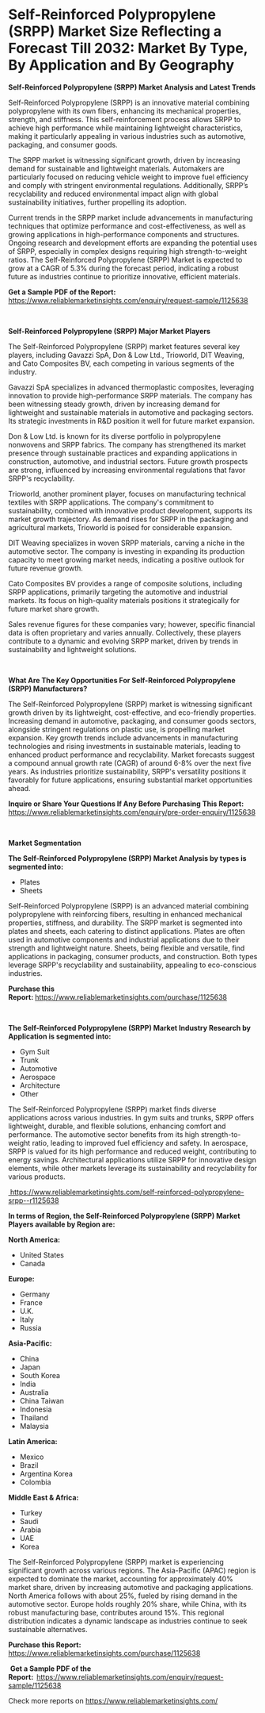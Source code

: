 <p><h1>Self-Reinforced Polypropylene (SRPP) Market Size Reflecting a Forecast Till 2032: Market By Type, By Application and By Geography</h1></p><p><strong>Self-Reinforced Polypropylene (SRPP) Market Analysis and Latest Trends</strong></p>
<p><p>Self-Reinforced Polypropylene (SRPP) is an innovative material combining polypropylene with its own fibers, enhancing its mechanical properties, strength, and stiffness. This self-reinforcement process allows SRPP to achieve high performance while maintaining lightweight characteristics, making it particularly appealing in various industries such as automotive, packaging, and consumer goods. </p><p>The SRPP market is witnessing significant growth, driven by increasing demand for sustainable and lightweight materials. Automakers are particularly focused on reducing vehicle weight to improve fuel efficiency and comply with stringent environmental regulations. Additionally, SRPP’s recyclability and reduced environmental impact align with global sustainability initiatives, further propelling its adoption.</p><p>Current trends in the SRPP market include advancements in manufacturing techniques that optimize performance and cost-effectiveness, as well as growing applications in high-performance components and structures. Ongoing research and development efforts are expanding the potential uses of SRPP, especially in complex designs requiring high strength-to-weight ratios. The Self-Reinforced Polypropylene (SRPP) Market is expected to grow at a CAGR of 5.3% during the forecast period, indicating a robust future as industries continue to prioritize innovative, efficient materials.</p></p>
<p><strong>Get a Sample PDF of the Report:&nbsp;</strong> <a href="https://www.reliablemarketinsights.com/enquiry/request-sample/1125638?utm_campaign=2118&utm_medium=2&utm_source=Github&utm_content=ia&utm_term=01022025&utm_id=self-reinforced-polypropylene-srpp">https://www.reliablemarketinsights.com/enquiry/request-sample/1125638</a></p>
<p>&nbsp;</p>
<p><strong>Self-Reinforced Polypropylene (SRPP) Major Market Players</strong></p>
<p><p>The Self-Reinforced Polypropylene (SRPP) market features several key players, including Gavazzi SpA, Don & Low Ltd., Trioworld, DIT Weaving, and Cato Composites BV, each competing in various segments of the industry.</p><p>Gavazzi SpA specializes in advanced thermoplastic composites, leveraging innovation to provide high-performance SRPP materials. The company has been witnessing steady growth, driven by increasing demand for lightweight and sustainable materials in automotive and packaging sectors. Its strategic investments in R&D position it well for future market expansion.</p><p>Don & Low Ltd. is known for its diverse portfolio in polypropylene nonwovens and SRPP fabrics. The company has strengthened its market presence through sustainable practices and expanding applications in construction, automotive, and industrial sectors. Future growth prospects are strong, influenced by increasing environmental regulations that favor SRPP's recyclability.</p><p>Trioworld, another prominent player, focuses on manufacturing technical textiles with SRPP applications. The company's commitment to sustainability, combined with innovative product development, supports its market growth trajectory. As demand rises for SRPP in the packaging and agricultural markets, Trioworld is poised for considerable expansion.</p><p>DIT Weaving specializes in woven SRPP materials, carving a niche in the automotive sector. The company is investing in expanding its production capacity to meet growing market needs, indicating a positive outlook for future revenue growth.</p><p>Cato Composites BV provides a range of composite solutions, including SRPP applications, primarily targeting the automotive and industrial markets. Its focus on high-quality materials positions it strategically for future market share growth.</p><p>Sales revenue figures for these companies vary; however, specific financial data is often proprietary and varies annually. Collectively, these players contribute to a dynamic and evolving SRPP market, driven by trends in sustainability and lightweight solutions.</p></p>
<p>&nbsp;</p>
<p><strong>What Are The Key Opportunities For Self-Reinforced Polypropylene (SRPP) Manufacturers?</strong></p>
<p><p>The Self-Reinforced Polypropylene (SRPP) market is witnessing significant growth driven by its lightweight, cost-effective, and eco-friendly properties. Increasing demand in automotive, packaging, and consumer goods sectors, alongside stringent regulations on plastic use, is propelling market expansion. Key growth trends include advancements in manufacturing technologies and rising investments in sustainable materials, leading to enhanced product performance and recyclability. Market forecasts suggest a compound annual growth rate (CAGR) of around 6-8% over the next five years. As industries prioritize sustainability, SRPP's versatility positions it favorably for future applications, ensuring substantial market opportunities ahead.</p></p>
<p><strong>Inquire or Share Your Questions If Any Before Purchasing This Report:</strong> <a href="https://www.reliablemarketinsights.com/enquiry/pre-order-enquiry/1125638?utm_campaign=2118&utm_medium=2&utm_source=Github&utm_content=ia&utm_term=01022025&utm_id=self-reinforced-polypropylene-srpp">https://www.reliablemarketinsights.com/enquiry/pre-order-enquiry/1125638</a></p>
<p>&nbsp;</p>
<p><strong>Market Segmentation</strong></p>
<p><strong>The Self-Reinforced Polypropylene (SRPP) Market Analysis by types is segmented into:</strong></p>
<p><ul><li>Plates</li><li>Sheets</li></ul></p>
<p><p>Self-Reinforced Polypropylene (SRPP) is an advanced material combining polypropylene with reinforcing fibers, resulting in enhanced mechanical properties, stiffness, and durability. The SRPP market is segmented into plates and sheets, each catering to distinct applications. Plates are often used in automotive components and industrial applications due to their strength and lightweight nature. Sheets, being flexible and versatile, find applications in packaging, consumer products, and construction. Both types leverage SRPP's recyclability and sustainability, appealing to eco-conscious industries.</p></p>
<p><strong>Purchase this Report:&nbsp;</strong><a href="https://www.reliablemarketinsights.com/purchase/1125638?utm_campaign=2118&utm_medium=2&utm_source=Github&utm_content=ia&utm_term=01022025&utm_id=self-reinforced-polypropylene-srpp">https://www.reliablemarketinsights.com/purchase/1125638</a></p>
<p>&nbsp;</p>
<p><strong>The Self-Reinforced Polypropylene (SRPP) Market Industry Research by Application is segmented into:</strong></p>
<p><ul><li>Gym Suit</li><li>Trunk</li><li>Automotive</li><li>Aerospace</li><li>Architecture</li><li>Other</li></ul></p>
<p><p>The Self-Reinforced Polypropylene (SRPP) market finds diverse applications across various industries. In gym suits and trunks, SRPP offers lightweight, durable, and flexible solutions, enhancing comfort and performance. The automotive sector benefits from its high strength-to-weight ratio, leading to improved fuel efficiency and safety. In aerospace, SRPP is valued for its high performance and reduced weight, contributing to energy savings. Architectural applications utilize SRPP for innovative design elements, while other markets leverage its sustainability and recyclability for various products.</p></p>
<p><a href="https://www.reliablemarketinsights.com/self-reinforced-polypropylene-srpp--r1125638?utm_campaign=2118&utm_medium=2&utm_source=Github&utm_content=ia&utm_term=01022025&utm_id=self-reinforced-polypropylene-srpp">&nbsp;https://www.reliablemarketinsights.com/self-reinforced-polypropylene-srpp--r1125638</a></p>
<p><strong>In terms of Region, the Self-Reinforced Polypropylene (SRPP) Market Players available by Region are:</strong></p>
<p>
    <p> <strong> North America: </strong>
        <ul>
            <li>United States</li>
            <li>Canada</li>
        </ul>
        </p> 
    <p> <strong> Europe: </strong>
        <ul>
            <li>Germany</li>
            <li>France</li>
            <li>U.K.</li>
            <li>Italy</li>
            <li>Russia</li>
        </ul>
        </p> 
    <p> <strong> Asia-Pacific: </strong>
        <ul>
            <li>China</li>
            <li>Japan</li>
            <li>South Korea</li>
            <li>India</li>
            <li>Australia</li>
            <li>China Taiwan</li>
            <li>Indonesia</li>
            <li>Thailand</li>
            <li>Malaysia</li>
        </ul>
        </p> 
    <p> <strong> Latin America: </strong>
        <ul>
            <li>Mexico</li>
            <li>Brazil</li>
            <li>Argentina Korea</li>
            <li>Colombia</li>
        </ul>
        </p> 
    <p> <strong> Middle East & Africa: </strong>
        <ul>
            <li>Turkey</li>
            <li>Saudi</li>
            <li>Arabia</li>
            <li>UAE</li>
            <li>Korea</li>
        </ul>
    </p>
    </p>
<p><p>The Self-Reinforced Polypropylene (SRPP) market is experiencing significant growth across various regions. The Asia-Pacific (APAC) region is expected to dominate the market, accounting for approximately 40% market share, driven by increasing automotive and packaging applications. North America follows with about 25%, fueled by rising demand in the automotive sector. Europe holds roughly 20% share, while China, with its robust manufacturing base, contributes around 15%. This regional distribution indicates a dynamic landscape as industries continue to seek sustainable alternatives.</p></p>
<p><strong>Purchase this Report: </strong><a href="https://www.reliablemarketinsights.com/purchase/1125638?utm_campaign=2118&utm_medium=2&utm_source=Github&utm_content=ia&utm_term=01022025&utm_id=self-reinforced-polypropylene-srpp">https://www.reliablemarketinsights.com/purchase/1125638</a></p>
<p>&nbsp;<strong>Get a Sample PDF of the Report:&nbsp;&nbsp;</strong><a href="https://www.reliablemarketinsights.com/enquiry/request-sample/1125638?utm_campaign=2118&utm_medium=2&utm_source=Github&utm_content=ia&utm_term=01022025&utm_id=self-reinforced-polypropylene-srpp">https://www.reliablemarketinsights.com/enquiry/request-sample/1125638</a></p>
<p><strong></strong></p>
<p>Check more reports on <a href="https://www.reliablemarketinsights.com/?utm_campaign=2118&utm_medium=2&utm_source=Github&utm_content=ia&utm_term=01022025&utm_id=self-reinforced-polypropylene-srpp">https://www.reliablemarketinsights.com/</a></p>
